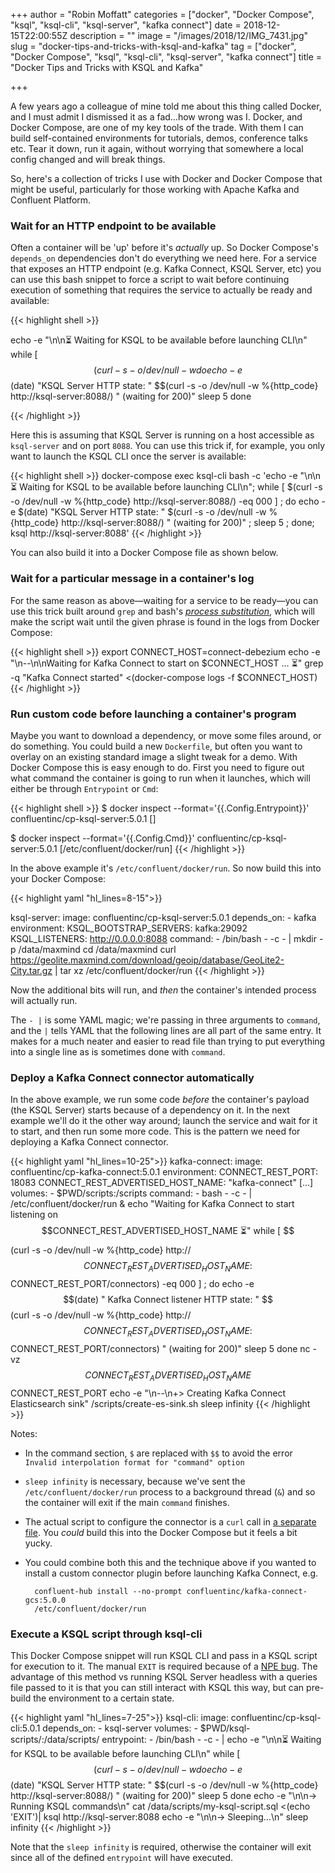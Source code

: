 +++
author = "Robin Moffatt"
categories = ["docker", "Docker Compose", "ksql", "ksql-cli", "ksql-server", "kafka connect"]
date = 2018-12-15T22:00:55Z
description = ""
image = "/images/2018/12/IMG_7431.jpg"
slug = "docker-tips-and-tricks-with-ksql-and-kafka"
tag = ["docker", "Docker Compose", "ksql", "ksql-cli", "ksql-server", "kafka connect"]
title = "Docker Tips and Tricks with KSQL and Kafka"

+++

A few years ago a colleague of mine told me about this thing called Docker, and I must admit I dismissed it as a fad…how wrong was I. Docker, and Docker Compose, are one of my key tools of the trade. With them I can build self-contained environments for tutorials, demos, conference talks etc. Tear it down, run it again, without worrying that somewhere a local config changed and will break things. 

So, here's a collection of tricks I use with Docker and Docker Compose that might be useful, particularly for those working with Apache Kafka and Confluent Platform. 

### Wait for an HTTP endpoint to be available

Often a container will be 'up' before it's _actually_ up. So Docker Compose's `depends_on` dependencies don't do everything we need here. For a service that exposes an HTTP endpoint (e.g. Kafka Connect, KSQL Server, etc) you can use this bash snippet to force a script to wait before continuing execution of something that requires the service to actually be ready and available: 

{{< highlight shell >}}

echo -e "\n\n⏳ Waiting for KSQL to be available before launching CLI\n"
while [ $$(curl -s -o /dev/null -w %{http_code} http://ksql-server:8088/) -eq 000 ]
do 
  echo -e $$(date) "KSQL Server HTTP state: " $$(curl -s -o /dev/null -w %{http_code} http://ksql-server:8088/) " (waiting for 200)"
  sleep 5
done

{{< /highlight >}}


Here this is assuming that KSQL Server is running on a host accessible as `ksql-server` and on port `8088`. You can use this trick if, for example, you only want to launch the KSQL CLI once the server is available: 

{{< highlight shell >}}
docker-compose exec ksql-cli bash -c 'echo -e "\n\n⏳ Waiting for KSQL to be available before launching CLI\n"; while [ $(curl -s -o /dev/null -w %{http_code} http://ksql-server:8088/) -eq 000 ] ; do echo -e $(date) "KSQL Server HTTP state: " $(curl -s -o /dev/null -w %{http_code} http://ksql-server:8088/) " (waiting for 200)" ; sleep 5 ; done; ksql http://ksql-server:8088'
{{< /highlight >}}


You can also build it into a Docker Compose file as shown below. 

### Wait for a particular message in a container's log

For the same reason as above—waiting for a service to be ready—you can use this trick built around `grep` and bash's [*process substitution*](http://tldp.org/LDP/abs/html/process-sub.html), which will make the script wait until the given phrase is found in the logs from Docker Compose:

{{< highlight shell >}}
export CONNECT_HOST=connect-debezium
echo -e "\n--\n\nWaiting for Kafka Connect to start on $CONNECT_HOST … ⏳"
grep -q "Kafka Connect started" <(docker-compose logs -f $CONNECT_HOST)
{{< /highlight >}}

### Run custom code before launching a container's program

Maybe you want to download a dependency, or move some files around, or do something. You could build a new `Dockerfile`, but often you want to overlay on an existing standard image a slight tweak for a demo. With Docker Compose this is easy enough to do. First you need to figure out what command the container is going to run when it launches, which will either be through `Entrypoint` or `Cmd`: 

{{< highlight shell >}}
$ docker inspect --format='{{.Config.Entrypoint}}' confluentinc/cp-ksql-server:5.0.1
[]

$ docker inspect --format='{{.Config.Cmd}}' confluentinc/cp-ksql-server:5.0.1
[/etc/confluent/docker/run]
{{< /highlight >}}

In the above example it's `/etc/confluent/docker/run`. So now build this into your Docker Compose: 

{{< highlight yaml "hl_lines=8-15">}}

ksql-server:
  image: confluentinc/cp-ksql-server:5.0.1
  depends_on:
    - kafka
  environment:
    KSQL_BOOTSTRAP_SERVERS: kafka:29092
    KSQL_LISTENERS: http://0.0.0.0:8088
  command: 
    - /bin/bash
    - -c 
    - |
      mkdir -p /data/maxmind
      cd /data/maxmind
      curl https://geolite.maxmind.com/download/geoip/database/GeoLite2-City.tar.gz | tar xz 
      /etc/confluent/docker/run 
{{< /highlight >}}

Now the additional bits will run, and _then_ the container's intended process will actually run. 

The `- |` is some YAML magic; we're passing in three arguments to `command`, and the `|` tells YAML that the following lines are all part of the same entry. It makes for a much neater and easier to read file than trying to put everything into a single line as is sometimes done with `command`. 

### Deploy a Kafka Connect connector automatically

In the above example, we run some code _before_ the container's payload (the KSQL Server) starts because of a dependency on it. In the next example we'll do it the other way around; launch the service and wait for it to start, and then run some more code. This is the pattern we need for deploying a Kafka Connect connector. 

{{< highlight yaml "hl_lines=10-25">}}
kafka-connect:
  image: confluentinc/cp-kafka-connect:5.0.1
  environment:
    CONNECT_REST_PORT: 18083
    CONNECT_REST_ADVERTISED_HOST_NAME: "kafka-connect"
    […]
  volumes:
    - $PWD/scripts:/scripts
  command: 
    - bash 
    - -c 
    - |
      /etc/confluent/docker/run & 
      echo "Waiting for Kafka Connect to start listening on $$CONNECT_REST_ADVERTISED_HOST_NAME ⏳"
      while [ $$(curl -s -o /dev/null -w %{http_code} http://$$CONNECT_REST_ADVERTISED_HOST_NAME:$$CONNECT_REST_PORT/connectors) -eq 000 ] ; do 
        echo -e $$(date) " Kafka Connect listener HTTP state: " $$(curl -s -o /dev/null -w %{http_code} http://$$CONNECT_REST_ADVERTISED_HOST_NAME:$$CONNECT_REST_PORT/connectors) " (waiting for 200)"
        sleep 5 
      done
      nc -vz $$CONNECT_REST_ADVERTISED_HOST_NAME $$CONNECT_REST_PORT
      echo -e "\n--\n+> Creating Kafka Connect Elasticsearch sink"
      /scripts/create-es-sink.sh 
      sleep infinity
{{< /highlight >}}

Notes: 

* In the command section, `$` are replaced with `$$` to avoid the error `Invalid interpolation format for "command" option`
* `sleep infinity` is necessary, because we've sent the `/etc/confluent/docker/run` process to a background thread (`&`) and so the container will exit if the main `command` finishes.
* The actual script to configure the connector is a `curl` call in [a separate file](https://github.com/confluentinc/demo-scene/blob/master/ksql-atm-fraud-detection/scripts/create-es-sink.sh). You _could_ build this into the Docker Compose but it feels a bit yucky. 
* You could combine both this and the technique above if you wanted to install a custom connector plugin before launching Kafka Connect, e.g.

        confluent-hub install --no-prompt confluentinc/kafka-connect-gcs:5.0.0 
        /etc/confluent/docker/run


### Execute a KSQL script through ksql-cli

This Docker Compose snippet will run KSQL CLI and pass in a KSQL script for execution to it. The manual `EXIT` is required because of a [NPE bug](https://github.com/confluentinc/ksql/issues/1327). The advantage of this method vs running KSQL Server headless with a queries file passed to it is that you can still interact with KSQL this way, but can pre-build the environment to a certain state. 

{{< highlight yaml "hl_lines=7-25">}}
ksql-cli:
  image: confluentinc/cp-ksql-cli:5.0.1
  depends_on:
    - ksql-server
  volumes:
    - $PWD/ksql-scripts/:/data/scripts/
  entrypoint: 
    - /bin/bash
    - -c
    - |
      echo -e "\n\n⏳ Waiting for KSQL to be available before launching CLI\n"
      while [ $$(curl -s -o /dev/null -w %{http_code} http://ksql-server:8088/) -eq 000 ]
      do 
        echo -e $$(date) "KSQL Server HTTP state: " $$(curl -s -o /dev/null -w %{http_code} http://ksql-server:8088/) " (waiting for 200)"
        sleep 5
      done
      echo -e "\n\n-> Running KSQL commands\n"
      cat /data/scripts/my-ksql-script.sql <(echo 'EXIT')| ksql http://ksql-server:8088
      echo -e "\n\n-> Sleeping…\n"
      sleep infinity
{{< /highlight >}}

Note that the `sleep infinity` is required, otherwise the container will exit since all of the defined `entrypoint` will have executed.
